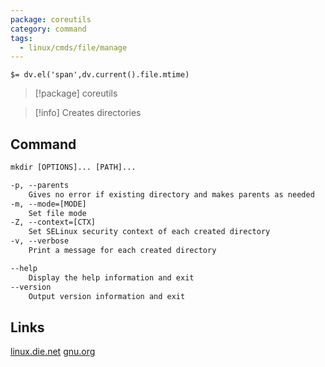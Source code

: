 ```yaml
---
package: coreutils
category: command
tags:
  - linux/cmds/file/manage
---
```


`$= dv.el('span',dv.current().file.mtime)`
> [!package] coreutils

> [!info] Creates directories

## Command
```txt
mkdir [OPTIONS]... [PATH]...

-p, --parents
	Gives no error if existing directory and makes parents as needed
-m, --mode=[MODE]
	Set file mode
-Z, --context=[CTX]
	Set SELinux security context of each created directory
-v, --verbose
	Print a message for each created directory

--help
	Display the help information and exit 
--version
	Output version information and exit
```

## Links
[linux.die.net](https://linux.die.net/man/1/mkdir)
[gnu.org](https://www.gnu.org/software/coreutils/manual/html_node/mkdir-invocation.html#mkdir-invocation)
